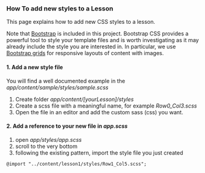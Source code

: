 ### How To add new styles to a Lesson 

This page explains how to add new CSS styles to a lesson.

Note that [Bootstrap](http://getbootstrap.com/css/) is included in this project. 
Bootstrap CSS provides a powerful tool to style your template files and is worth
investigating as it may already include the style you are interested in.
In particular, we use [Bootstrap grids](https://getbootstrap.com/examples/grid/) 
for responsive layouts of content with images.


#### 1. Add a new style file
You will find a well documented example in the *app/content/sample/styles/sample.scss*

1. Create folder *app/content/[yourLesson]/styles*
2. Create a scss file with a meaningful name, for example *Row0_Col3.scss*
3. Open the file in an editor and add the custom sass (css) you want.

#### 2. Add a reference to your new file in *app.scss*
1. open *app/styles/app.scss*
2. scroll to the very bottom
3. following the existing pattern, import the style file you just created
```
@import "../content/lesson1/styles/Row1_Col5.scss";
```